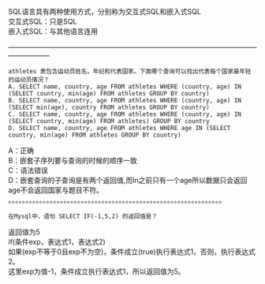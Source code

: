 SQL语言具有两种使用方式，分别称为交互式SQL和嵌入式SQL  
交互式SQL：只是SQL  
嵌入式SQL：与其他语言连用

——————————————————————————————————————————
```
athletes 表包含运动员姓名，年纪和代表国家。下面哪个查询可以找出代表每个国家最年轻的运动员情况？  
A. SELECT name, country, age FROM athletes WHERE (country, age) IN (SELECT country, min(age) FROM athletes GROUP BY country)  
B. SELECT name, country, age FROM athletes WHERE (country, age) IN (SELECT min(age), country FROM athletes GROUP BY country)  
C. SELECT name, country, age FROM athletes WHERE (country, age) IN (SELECT country, min(age) FROM athletes) GROUP BY country  
D. SELECT name, country, age FROM athletes WHERE age IN (SELECT country, min(age) FROM athletes GROUP BY country)
```

A：正确  
B：嵌套子序列要与查询的时候的顺序一致  
C：语法错误  
D：嵌套查询的子查询是有两个返回值,而In之前只有一个age所以数据只会返回age不会返回国家与题目不符。  
。。。。。。。。。。。。。。。。。。。。。。。。。。。。。。。。。。。。。。。。。。。。。。。。。。。。。。。。。。。。。。
```
在Mysql中，语句 SELECT IF(-1,5,2) 的返回值是？
```
返回值为5  
if(条件exp，表达式1，表达式2)  
如果(exp不等于0且exp不为空)，条件成立(true)执行表达式1，否则，执行表达式2。  
这里exp为值-1，条件成立执行表达式1，所以返回值为5。
